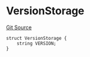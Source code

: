 # VersionStorage
[Git Source](https://github.com/thrackle-io/tron/blob/ca86a0ac3b5737f1c6c7b1df4820e4363feb10cd/src/protocol/diamond/VersionFacetLib.sol)


```solidity
struct VersionStorage {
    string VERSION;
}
```

